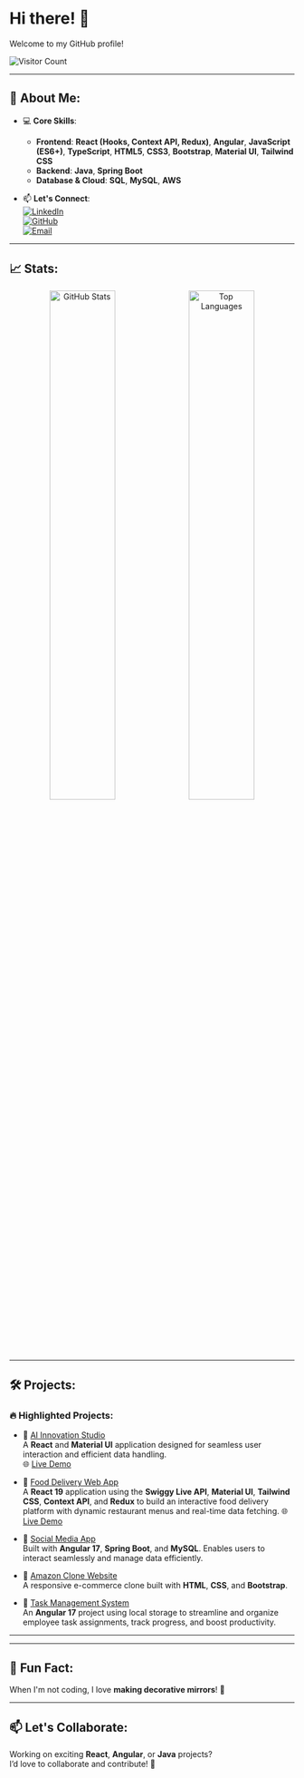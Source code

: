 # Hi there! 👋  
Welcome to my GitHub profile!  

![Visitor Count](https://komarev.com/ghpvc/?username=RutujaTathe&style=flat-square&color=blue)  

---

## 🚀 About Me:
- 💻 **Core Skills**:  
  - **Frontend**: **React (Hooks, Context API, Redux)**, **Angular**, **JavaScript (ES6+)**, **TypeScript**, **HTML5**, **CSS3**, **Bootstrap**, **Material UI**, **Tailwind CSS**  
  - **Backend**: **Java**, **Spring Boot**  
  - **Database & Cloud**: **SQL**, **MySQL**, **AWS**  

- 📫 **Let's Connect**:  
  [![LinkedIn](https://img.shields.io/badge/-LinkedIn-blue?style=flat&logo=LinkedIn)](https://www.linkedin.com/in/rutuja-tathe-74328818b/)  
  [![GitHub](https://img.shields.io/badge/-GitHub-black?style=flat&logo=GitHub)](https://github.com/RutujaTathe)  
  [![Email](https://img.shields.io/badge/Email-Me-red?style=flat&logo=Gmail)](mailto:rutujatathe.2211@gmail.com)  

---

## 📈 Stats:
<div align="center">
  <img src="https://github-readme-stats.vercel.app/api?username=RutujaTathe&show_icons=true&theme=radical" alt="GitHub Stats" width="48%" />
  <img src="https://github-readme-stats.vercel.app/api/top-langs/?username=RutujaTathe&layout=compact&theme=radical" alt="Top Languages" width="48%" />
</div>  

---

## 🛠️ Projects:
### 🔥 Highlighted Projects:
- 🎯 [AI Innovation Studio](https://github.com/RutujaTathe/NeutrinoAIStudio)  
  A **React** and **Material UI** application designed for seamless user interaction and efficient data handling.  
  🌐 [Live Demo](https://neutrino-ai-innovation-studio.netlify.app/)  

- 🎯 [Food Delivery Web App](https://github.com/RutujaTathe/Food-Delivery-App)  
  A **React 19** application using the **Swiggy Live API**, **Material UI**, **Tailwind CSS**, **Context API**, and **Redux** to build an interactive food delivery platform with dynamic restaurant menus and real-time data fetching.
 🌐 [Live Demo](https://food-delivery-aap.netlify.app/)  


- 🎯 [Social Media App](https://github.com/RutujaTathe/Social-Media-App)  
  Built with **Angular 17**, **Spring Boot**, and **MySQL**. Enables users to interact seamlessly and manage data efficiently.  

- 🎯 [Amazon Clone Website](https://github.com/RutujaTathe/Amazon_clone)  
  A responsive e-commerce clone built with **HTML**, **CSS**, and **Bootstrap**.  

- 🎯 [Task Management System](https://github.com/RutujaTathe/Task-Management-System)  
  An **Angular 17** project using local storage to streamline and organize employee task assignments, track progress, and boost productivity.  

---



---

## 🎨 Fun Fact:
When I'm not coding, I love **making decorative mirrors**! 🌟  

---

## 📫 Let's Collaborate:
Working on exciting **React**, **Angular**, or **Java** projects?  
I’d love to collaborate and contribute! 🚀  
